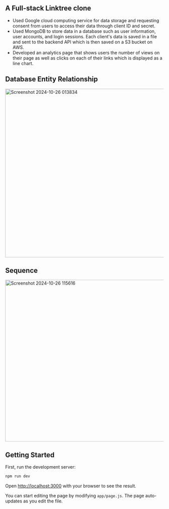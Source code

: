 ## A Full-stack Linktree clone 
- Used Google cloud computing service for data storage and requesting consent from users to access their data through client ID and secret. 
- Used MongoDB to store data in a database such as user information, user accounts, and login sessions. Each client's data is saved in a file and sent to the backend API which is then saved on a S3 bucket on AWS.
- Developed an analytics page that shows users the number of views on their page as well as clicks on each of their links which is displayed as a line chart.

## Database Entity Relationship 
<img width="535" alt="Screenshot 2024-10-26 013834" src="https://github.com/user-attachments/assets/619d21ef-a018-466b-92ae-651145dc99d8">

## Sequence
<img width="513" alt="Screenshot 2024-10-26 115616" src="https://github.com/user-attachments/assets/daec90ba-0305-490b-a940-2cb9bbe7bdd7">

## Getting Started

First, run the development server:

```bash
npm run dev
```

Open [http://localhost:3000](http://localhost:3000) with your browser to see the result.

You can start editing the page by modifying `app/page.js`. The page auto-updates as you edit the file.
